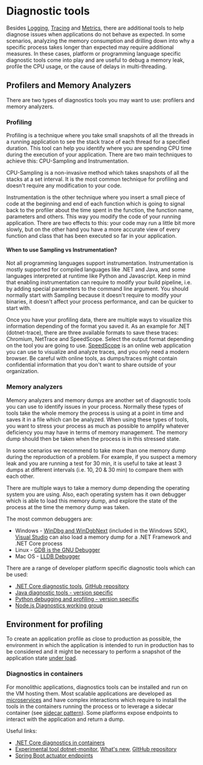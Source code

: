 # Diagnostic tools

Besides [Logging](pillars/logging.md), [Tracing](pillars/tracing.md) and [Metrics](pillars/metrics.md), there are additional tools to help diagnose issues when applications do not behave as expected. In some scenarios, analyzing the memory consumption and drilling down into why a specific process takes longer than expected may require additional measures. In these cases, platform or programming language specific diagnostic tools come into play and are useful to debug a memory leak, profile the CPU usage, or the cause of delays in multi-threading.

## Profilers and Memory Analyzers

There are two types of diagnostics tools you may want to use: profilers and memory analyzers.

### Profiling

Profiling is a technique where you take small snapshots of all the threads in a running application to see the stack trace of each thread for a specified duration. This tool can help you identify where you are spending CPU time during the execution of your application. There are two main techniques to achieve this: CPU-Sampling and Instrumentation.

CPU-Sampling is a non-invasive method which takes snapshots of all the stacks at a set interval. It is the most common technique for profiling and doesn't require any modification to your code.

Instrumentation is the other technique where you insert a small piece of code at the beginning and end of each function which is going to signal back to the profiler about the time spent in the function, the function name, parameters and others. This way you modify the code of your running application. There are two effects to this: your code may run a little bit more slowly, but on the other hand you have a more accurate view of every function and class that has been executed so far in your application.

#### When to use Sampling vs Instrumentation?

Not all programming languages support instrumentation. Instrumentation is mostly supported for compiled languages like .NET and Java, and some languages interpreted at runtime like Python and Javascript. Keep in mind that enabling instrumentation can require to modify your build pipeline, i.e. by adding special parameters to the command line argument. You should normally start with Sampling because it doesn't require to modify your binaries, it doesn't affect your process performance, and can be quicker to start with.

Once you have your profiling data, there are multiple ways to visualize this information depending of the format you saved it. As an example for .NET (dotnet-trace), there are three available formats to save these traces: Chromium, NetTrace and SpeedScope. Select the output format depending on the tool you are going to use. [SpeedScope](https://www.speedscope.app/) is an online web application you can use to visualize and analyze traces, and you only need a modern browser. Be careful with online tools, as dumps/traces might contain confidential information that you don't want to share outside of your organization.

### Memory analyzers

Memory analyzers and memory dumps are another set of diagnostic tools you can use to identify issues in your process.  Normally these types of tools take the whole memory the process is using at a point in time and saves it in a file which  can be analyzed. When using these types of tools, you want to stress your process as much as possible to amplify whatever deficiency you may have in terms of memory management. The memory dump should then be taken when the process is in this stressed state.

In some scenarios we recommend to take more than one memory dump during the reproduction of a problem. For example, if you suspect a memory leak and you are running a test for 30 min, it is useful to take at least 3 dumps at different intervals (i.e. 10, 20 & 30 min) to compare them with each other.

There are multiple ways to take a memory dump depending the operating system you are using. Also, each operating system has it own debugger which is able to load this memory dump, and explore the state of the process at the time the memory dump was taken.

The most common debuggers are:

- Windows - [WinDbg and WinDgbNext](https://learn.microsoft.com/en-us/windows-hardware/drivers/debugger/debugger-download-tools) (included in the Windows SDK), [Visual Studio](https://visualstudio.microsoft.com/) can also load a memory dump for a .NET Framework and .NET Core process
- Linux - [GDB is the GNU Debugger](https://www.gnu.org/software/gdb/)
- Mac OS - [LLDB Debugger](https://lldb.llvm.org/)

There are a range of developer platform specific diagnostic tools which can be used:

- [.NET Core diagnostic tools](https://learn.microsoft.com/en-us/dotnet/core/diagnostics/#net-core-diagnostic-global-tools), [GitHub repository](https://github.com/dotnet/diagnostics)
- [Java diagnostic tools - version specific](https://docs.oracle.com/en/java/javase/16/troubleshoot/general-java-troubleshooting.html)
- [Python debugging and profiling - version specific](https://docs.python.org/3/library/debug.html)
- [Node.js Diagnostics working group](https://github.com/nodejs/diagnostics)

## Environment for profiling

To create an application profile as close to production as possible, the environment in which the application is intended to run in production has to be considered and it might be necessary to perform a snapshot of the application state [under load](../automated_testing/performance_testing/README.md).

### Diagnostics in containers

For monolithic applications, diagnostics tools can be installed and run on the VM hosting them. Most scalable applications are developed as [microservices](./microservices.md) and have complex interactions which require to install the tools in the containers running the process or to leverage a sidecar container (see [sidecar pattern](https://learn.microsoft.com/en-us/azure/architecture/patterns/sidecar)). Some platforms expose endpoints to interact with the application and return a dump.

Useful links:

- [.NET Core diagnostics in containers](https://learn.microsoft.com/en-us/dotnet/core/diagnostics/diagnostics-in-containers)
- [Experimental tool dotnet-monitor](https://devblogs.microsoft.com/dotnet/introducing-dotnet-monitor/), [What's new](https://devblogs.microsoft.com/dotnet/whats-new-in-dotnet-monitor/), [GItHub repository](https://github.com/dotnet/dotnet-monitor/tree/main/documentation)
- [Spring Boot actuator endpoints](https://docs.spring.io/spring-boot/docs/current-SNAPSHOT/reference/htmlsingle/#actuator.endpoints)
